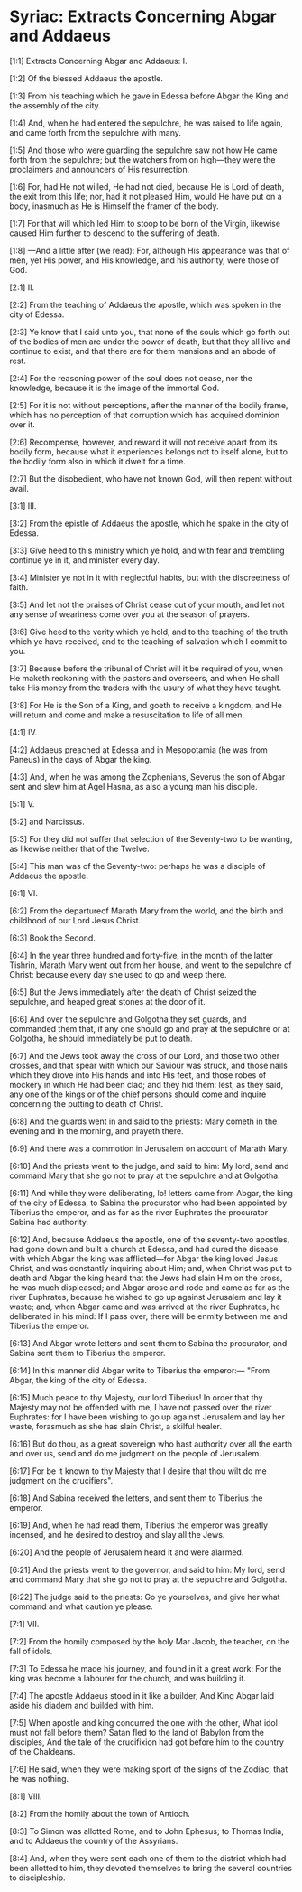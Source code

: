 # Syriac: Extracts Concerning Abgar and Addaeus

[1:1] Extracts Concerning Abgar and Addaeus: I.

[1:2] Of the blessed Addaeus the apostle.

[1:3] From his teaching which he gave in Edessa before Abgar the King and the assembly of the city.

[1:4] And, when he had entered the sepulchre, he was raised to life again, and came forth from the sepulchre with many.

[1:5] And those who were guarding the sepulchre saw not how He came forth from the sepulchre; but the watchers from on high—they were the proclaimers and announcers of His resurrection.

[1:6] For, had He not willed, He had not died, because He is Lord of death, the exit from this life; nor, had it not pleased Him, would He have put on a body, inasmuch as He is Himself the framer of the body.

[1:7] For that will which led Him to stoop to be born of the Virgin, likewise caused Him further to descend to the suffering of death.

[1:8] —And a little after (we read):  For, although His appearance was that of men, yet His power, and His knowledge, and his authority, were those of God.

[2:1] II.

[2:2] From the teaching of Addaeus the apostle, which was spoken in the city of Edessa.

[2:3] Ye know that I said unto you, that none of the souls which go forth out of the bodies of men are under the power of death, but that they all live and continue to exist, and that there are for them mansions and an abode of rest.

[2:4] For the reasoning power of the soul does not cease, nor the knowledge, because it is the image of the immortal God.

[2:5] For it is not without perceptions, after the manner of the bodily frame, which has no perception of that corruption which has acquired dominion over it.

[2:6] Recompense, however, and reward it will not receive apart from its bodily form, because what it experiences belongs not to itself alone, but to the bodily form also in which it dwelt for a time.

[2:7] But the disobedient, who have not known God, will then repent without avail.

[3:1] III.

[3:2] From the epistle of Addaeus the apostle, which he spake in the city of Edessa.

[3:3] Give heed to this ministry which ye hold, and with fear and trembling continue ye in it, and minister every day.

[3:4] Minister ye not in it with neglectful habits, but with the discreetness of faith.

[3:5] And let not the praises of Christ cease out of your mouth, and let not any sense of weariness come over you at the season of prayers.

[3:6] Give heed to the verity which ye hold, and to the teaching of the truth which ye have received, and to the teaching of salvation which I commit to you.

[3:7] Because before the tribunal of Christ will it be required of you, when He maketh reckoning with the pastors and overseers, and when He shall take His money from the traders with the usury of what they have taught.

[3:8] For He is the Son of a King, and goeth to receive a kingdom, and He will return and come and make a resuscitation to life of all men.

[4:1] IV.

[4:2] Addaeus preached at Edessa and in Mesopotamia (he was from Paneus) in the days of Abgar the king.

[4:3] And, when he was among the Zophenians, Severus the son of Abgar sent and slew him at Agel Hasna, as also a young man his disciple.

[5:1] V.

[5:2] and Narcissus.

[5:3] For they did not suffer that selection of the Seventy-two to be wanting, as likewise neither that of the Twelve.

[5:4] This man was of the Seventy-two:  perhaps he was a disciple of Addaeus the apostle.

[6:1] VI.

[6:2] From the departureof Marath Mary from the world, and the birth and childhood of our Lord Jesus Christ.

[6:3] Book the Second.

[6:4] In the year three hundred and forty-five, in the month of the latter Tishrin, Marath Mary went out from her house, and went to the sepulchre of Christ:  because every day she used to go and weep there.

[6:5] But the Jews immediately after the death of Christ seized the sepulchre, and heaped great stones at the door of it.

[6:6] And over the sepulchre and Golgotha they set guards, and commanded them that, if any one should go and pray at the sepulchre or at Golgotha, he should immediately be put to death.

[6:7] And the Jews took away the cross of our Lord, and those two other crosses, and that spear with which our Saviour was struck, and those nails which they drove into His hands and into His feet, and those robes of mockery in which He had been clad; and they hid them:  lest, as they said, any one of the kings or of the chief persons should come and inquire concerning the putting to death of Christ.

[6:8] And the guards went in and said to the priests:  Mary cometh in the evening and in the morning, and prayeth there.

[6:9] And there was a commotion in Jerusalem on account of Marath Mary.

[6:10] And the priests went to the judge, and said to him:  My lord, send and command Mary that she go not to pray at the sepulchre and at Golgotha.

[6:11] And while they were deliberating, lo! letters came from Abgar, the king of the city of Edessa, to Sabina the procurator who had been appointed by Tiberius the emperor, and as far as the river Euphrates the procurator Sabina had authority.

[6:12] And, because Addaeus the apostle, one of the seventy-two apostles, had gone down and built a church at Edessa, and had cured the disease with which Abgar the king was afflicted—for Abgar the king loved Jesus Christ, and was constantly inquiring about Him; and, when Christ was put to death and Abgar the king heard that the Jews had slain Him on the cross, he was much displeased; and Abgar arose and rode and came as far as the river Euphrates, because he wished to go up against Jerusalem and lay it waste; and, when Abgar came and was arrived at the river Euphrates, he deliberated in his mind:  If I pass over, there will be enmity between me and Tiberius the emperor.

[6:13] And Abgar wrote letters and sent them to Sabina the procurator, and Sabina sent them to Tiberius the emperor.

[6:14] In this manner did Abgar write to Tiberius the emperor:—  "From Abgar, the king of the city of Edessa.

[6:15] Much peace to thy Majesty, our lord Tiberius!  In order that thy Majesty may not be offended with me, I have not passed over the river Euphrates:  for I have been wishing to go up against Jerusalem and lay her waste, forasmuch as she has slain Christ, a skilful healer.

[6:16] But do thou, as a great sovereign who hast authority over all the earth and over us, send and do me judgment on the people of Jerusalem.

[6:17] For be it known to thy Majesty that I desire that thou wilt do me judgment on the crucifiers".

[6:18] And Sabina received the letters, and sent them to Tiberius the emperor.

[6:19] And, when he had read them, Tiberius the emperor was greatly incensed, and he desired to destroy and slay all the Jews.

[6:20] And the people of Jerusalem heard it and were alarmed.

[6:21] And the priests went to the governor, and said to him:  My lord, send and command Mary that she go not to pray at the sepulchre and Golgotha.

[6:22] The judge said to the priests:  Go ye yourselves, and give her what command and what caution ye please.

[7:1] VII.

[7:2] From the homily composed by the holy Mar Jacob, the teacher, on the fall of idols.

[7:3] To Edessa he made his journey, and found in it a great work:  For the king was become a labourer for the church, and was building it.

[7:4] The apostle Addaeus stood in it like a builder,  And King Abgar laid aside his diadem and builded with him.

[7:5] When apostle and king concurred the one with the other,  What idol must not fall before them?  Satan fled to the land of Babylon from the disciples,  And the tale of the crucifixion had got before him to the country of the Chaldeans.

[7:6] He said, when they were making sport of the signs of the Zodiac, that he was nothing.

[8:1] VIII.

[8:2] From the homily about the town of Antioch.

[8:3] To Simon was allotted Rome, and to John Ephesus; to Thomas India, and to Addaeus the country of the Assyrians.

[8:4] And, when they were sent each one of them to the district which had been allotted to him, they devoted themselves to bring the several countries to discipleship.

